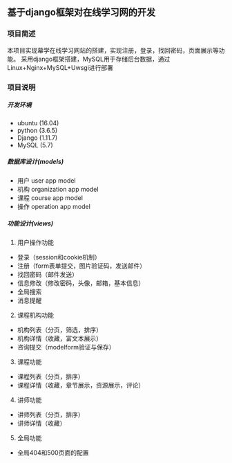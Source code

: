 ## 基于django框架对在线学习网的开发  

### 项目简述

本项目实现幕学在线学习网站的搭建，实现注册，登录，找回密码，页面展示等功能。 
采用django框架搭建，MySQL用于存储后台数据，通过Linux+Nginx+MySQL+Uwsgi进行部署
 
### 项目说明

##### 开发环境
* ubuntu (16.04)
* python (3.6.5)
* Django (1.11.7)
* MySQL (5.7)
##### 数据库设计(models)
* 用户
user app model
* 机构
organization app model
* 课程
course app model
* 操作
operation app model

##### 功能设计(views)
1. 用户操作功能
* 登录（session和cookie机制）
* 注册（form表单提交，图片验证码，发送邮件）
* 找回密码（邮件发送）
* 信息修改（修改密码，头像，邮箱，基本信息）
* 全局搜索
* 消息提醒

2. 课程机构功能
* 机构列表（分页，筛选，排序）
* 机构详情（收藏，富文本展示）
* 咨询提交（modelform验证与保存）
3. 课程功能
* 课程列表（分页，排序）
* 课程详情（收藏，章节展示，资源展示，评论）
4. 讲师功能
* 讲师列表（分页，排序）
* 讲师详情（收藏）
5. 全局功能
* 全局404和500页面的配置
